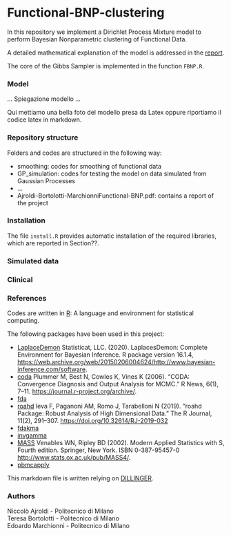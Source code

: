 # Functional-BNP-clustering

In this repository we implement a Dirichlet Process Mixture model to perform Bayesian Nonparametric clustering  of Functional Data.

A detailed mathematical explanation of the model is addressed in the [report]().

The core of the Gibbs Sampler is implemented in the function `FBNP.R`.

### Model

... Spiegazione modello ...

Qui mettiamo una bella foto del modello presa da Latex oppure riportiamo il codice latex in markdown.

### Repository structure

Folders and codes are structured in the following way:
- smoothing: codes for smoothing of functional data
- GP_simulation: codes for testing the model on data simulated from Gaussian Processes
- ...
- Ajroldi-Bortolotti-MarchionniFunctional-BNP.pdf: contains a report of the project

### Installation

The file `install.R` provides automatic installation of the required libraries, which are reported in Section??.

### Simulated data

### Clinical

### References

Codes are written in [R](https://www.r-project.org/): A language and environment for statistical computing.

The following packages have been used in this project:
- [LaplaceDemon](https://CRAN.R-project.org/package=LaplacesDemon) Statisticat, LLC. (2020). LaplacesDemon: Complete Environment for Bayesian Inference. R package version 16.1.4, https://web.archive.org/web/20150206004624/http://www.bayesian-inference.com/software.
- [coda](https://CRAN.R-project.org/package=coda) Plummer M, Best N, Cowles K, Vines K (2006). “CODA: Convergence Diagnosis and Output Analysis for MCMC.” R News, 6(1), 7–11. https://journal.r-project.org/archive/.
- [fda](https://cran.r-project.org/web/packages/fda/index.html)
- [roahd](https://CRAN.R-project.org/package=roahd) Ieva F, Paganoni AM, Romo J, Tarabelloni N (2019). “roahd Package: Robust Analysis of High Dimensional Data.” The R Journal, 11(2), 291–307. https://doi.org/10.32614/RJ-2019-032
- [fdakma]()
- [invgamma](https://CRAN.R-project.org/package=invgamma)
- [MASS](https://CRAN.R-project.org/package=MASS) Venables WN, Ripley BD (2002). Modern Applied Statistics with S, Fourth edition. Springer, New York. ISBN 0-387-95457-0 http://www.stats.ox.ac.uk/pub/MASS4/.
- [pbmcapply](https://CRAN.R-project.org/package=pbmcapply )

This markdown file is written relying on [DILLINGER](https://dillinger.io/).

### Authors

Niccolò Ajroldi - Politecnico di Milano \
Teresa Bortolotti - Politecnico di Milano \
Edoardo Marchionni - Politecnico di Milano

